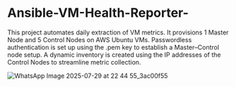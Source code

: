 # Ansible-VM-Health-Reporter-
This project automates daily extraction of VM metrics. It provisions 1 Master Node and 5 Control Nodes on AWS Ubuntu VMs. Passwordless authentication is set up using the .pem key to establish a Master–Control node setup. A dynamic inventory is created using the IP addresses of the Control Nodes to streamline metric collection. 

![WhatsApp Image 2025-07-29 at 22 44 55_3ac00f55](https://github.com/user-attachments/assets/92a10bfb-2f72-4f9b-a7a7-915cfe1a3b42)
